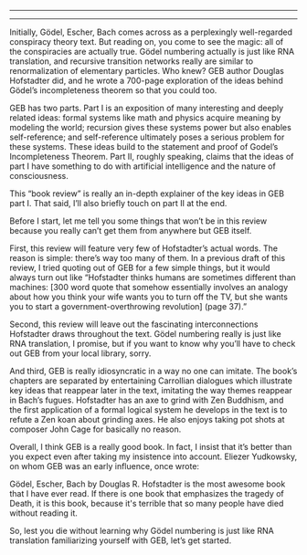 ----

---

Initially, Gödel, Escher, Bach comes across as a perplexingly well-regarded conspiracy theory text. But reading on, you come to see the magic: all of the conspiracies are actually true. Gödel numbering actually is just like RNA translation, and recursive transition networks really are similar to renormalization of elementary particles. Who knew? GEB author Douglas Hofstadter did, and he wrote a 700-page exploration of the ideas behind Gödel’s incompleteness theorem so that you could too.

GEB has two parts. Part I is an exposition of many interesting and deeply related ideas: formal systems like math and physics acquire meaning by modeling the world; recursion gives these systems power but also enables self-reference; and self-reference ultimately poses a serious problem for these systems. These ideas build to the statement and proof of Godel’s Incompleteness Theorem. Part II, roughly speaking, claims that the ideas of part I have something to do with artificial intelligence and the nature of consciousness. 

This “book review” is really an in-depth explainer of the key ideas in GEB part I. That said, I’ll also briefly touch on part II at the end. 

Before I start, let me tell you some things that won’t be in this review because you really can’t get them from anywhere but GEB itself.

First, this review will feature very few of Hofstadter’s actual words. The reason is simple: there’s way too many of them. In a previous draft of this review, I tried quoting out of GEB for a few simple things, but it would always turn out like “Hofstadter thinks humans are sometimes different than machines: [300 word quote that somehow essentially involves an analogy about how you think your wife wants you to turn off the TV, but she wants you to start a government-overthrowing revolution] (page 37).” 

Second, this review will leave out the fascinating interconnections Hofstadter draws throughout the text. Gödel numbering really is just like RNA translation, I promise, but if you want to know why you’ll have to check out GEB from your local library, sorry.

And third, GEB is really idiosyncratic in a way no one can imitate. The book’s chapters are separated by entertaining Carrollian dialogues which illustrate key ideas that reappear later in the text, imitating the way themes reappear in Bach’s fugues. Hofstadter has an axe to grind with Zen Buddhism, and the first application of a formal logical system he develops in the text is to refute a Zen koan about grinding axes. He also enjoys taking pot shots at composer John Cage for basically no reason.

Overall, I think GEB is a really good book. In fact, I insist that it’s better than you expect even after taking my insistence into account. Eliezer Yudkowsky, on whom GEB was an early influence, once wrote:

Gödel, Escher, Bach by Douglas R. Hofstadter is the most awesome book that I have ever read. If there is one book that emphasizes the tragedy of Death, it is this book, because it's terrible that so many people have died without reading it.

So, lest you die without learning why Gödel numbering is just like RNA translation familiarizing yourself with GEB, let’s get started.


